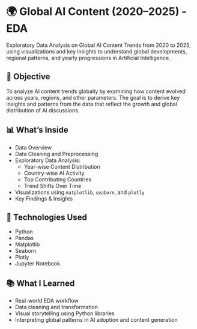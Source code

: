 # 🌍 Global AI Content (2020–2025) - EDA

Exploratory Data Analysis on Global AI Content Trends from 2020 to 2025, using visualizations and key insights to understand global developments, regional patterns, and yearly progressions in Artificial Intelligence.

## 📌 Objective

To analyze AI content trends globally by examining how content evolved across years, regions, and other parameters. The goal is to derive key insights and patterns from the data that reflect the growth and global distribution of AI discussions.

## 📊 What’s Inside

- Data Overview
- Data Cleaning and Preprocessing
- Exploratory Data Analysis:
  - Year-wise Content Distribution
  - Country-wise AI Activity
  - Top Contributing Countries
  - Trend Shifts Over Time
- Visualizations using `matplotlib`, `seaborn`, and `plotly`
- Key Findings & Insights

## 🚀 Technologies Used

- Python
- Pandas
- Matplotlib
- Seaborn
- Plotly
- Jupyter Notebook

## 📚 What I Learned

- Real-world EDA workflow
- Data cleaning and transformation
- Visual storytelling using Python libraries
- Interpreting global patterns in AI adoption and content generation


